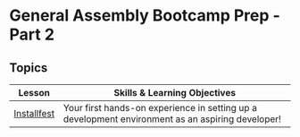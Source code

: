 # General Assembly Bootcamp Prep - Part 2

## Topics

| Lesson | Skills & Learning Objectives |
| ------ | ---------------------------- |
| [Installfest](./installfest/README.md) | Your first hands-on experience in setting up a development environment as an aspiring developer! |
